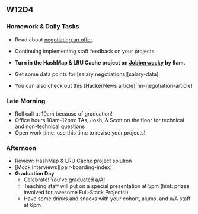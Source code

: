 ## W12D4
### Homework & Daily Tasks

* Read about [negotiating an offer][offer-negotiation].
* Continuing implementing staff feedback on your projects.
* **Turn in the HashMap & LRU Cache project on [Jobberwocky][Jobberwocky] by 9am.**

* Get some data points for [salary negotiations][salary-data].
* You can also check out this [HackerNews article][hn-negotiation-article]

### Late Morning

* Roll call at 10am because of graduation!
* Office hours 10am-12pm: TAs, Josh, & Scott on the floor for technical and non-technical questions
* Open work time: use this time to revise your projects!  

### Afternoon
* Review: HashMap & LRU Cache project solution
* [Mock Interviews][pair-boarding-index]
* **Graduation Day**
  *  Celebrate!  You've graduated a/A!
  * Teaching staff will put on a special presentation at 5pm (hint: prizes involved for awesome Full-Stack Projects!)
  * Have some drinks and snacks with your cohort, alums, and a/A staff at 6pm

<!-- LINKS -->

<!-- Internal Resources -->
[offer-negotiation]: https://github.com/appacademy/sf-job-search-curriculum/blob/master/soft-skills/negotiating/pay-talk.md
[Jobberwocky]: http://progress.appacademy.io/jobberwocky
[calendar]: https://calendar.google.com/calendar/embed?src=appacademy.io_r61pl5c3vl1vatl28hquvhtf4o%40group.calendar.google.com&ctz=America/Los_Angeles
